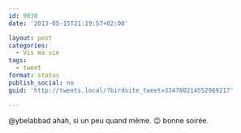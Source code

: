 ```yaml
---
id: 9030
date: '2013-05-15T21:19:57+02:00'

layout: post
categories:
  - Vis ma vie
tags:
  - tweet
format: status
publish_social: no
guid: 'http://tweets.local/?birdsite_tweet=334780214552969217'

---
```


@ybelabbad ahah, si un peu quand même. 😉 bonne soirée.